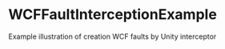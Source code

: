 WCFFaultInterceptionExample
===========================

Example illustration of creation WCF faults by Unity interceptor
